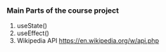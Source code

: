 ### Main Parts of the course project

1. useState()
2. useEffect()
3. Wikipedia API
   https://en.wikipedia.org/w/api.php
